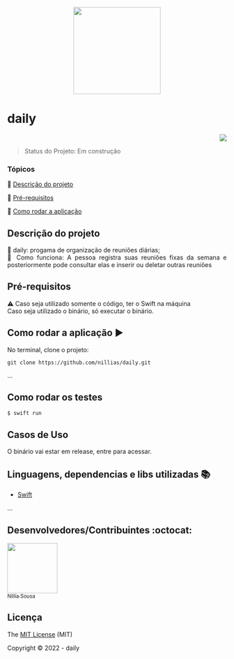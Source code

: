   <p align="center"> <img src="https://user-images.githubusercontent.com/63982257/161052029-dd206058-62a3-4369-b0b3-3682a252fd1b.png" width=200/>
</p>

<p aligh= "center"> <h1>daily</h1> </p>
  

<p align="right">
  <img src="http://img.shields.io/static/v1?label=Swift&message=5.4&color=red&style=for-the-badge&logo=swift"/>
</p>

> Status do Projeto: Em construção

### Tópicos 

:small_blue_diamond: [Descrição do projeto](#descrição-do-projeto)

<!-- :small_blue_diamond: [Funcionalidades](#funcionalidades)

:small_blue_diamond: [Deploy da Aplicação](#deploy-da-aplicação-dash) -->

:small_blue_diamond: [Pré-requisitos](#pré-requisitos)

:small_blue_diamond: [Como rodar a aplicação](#como-rodar-a-aplicação-arrow_forward)



<!-- Insira os tópicos do README em links para facilitar a navegação do leitor -->

## Descrição do projeto 

<p align="justify">
📌 daily: progama de organização de reuniões diárias; <br>
📌 Como funciona: A pessoa registra suas reuniões fixas da semana e posteriormente 
  pode consultar elas e inserir ou deletar outras reuniões
</p>


<!-- ## Deploy da Aplicação :dash:

![ezgif-1-42eaa751e8](https://user-images.githubusercontent.com/82623118/159702233-46809d08-df50-4d7d-9b20-4fb84d58b8d8.gif) -->


## Pré-requisitos

:warning: Caso seja utilizado somente o código, ter o Swift na máquina <br>
Caso seja utilizado o binário, só executar o binário.

## Como rodar a aplicação :arrow_forward:

No terminal, clone o projeto: 

```
git clone https://github.com/nillias/daily.git
```

... 


## Como rodar os testes

```
$ swift run
```

## Casos de Uso

O binário vai estar em release, entre para acessar.


## Linguagens, dependencias e libs utilizadas :books:

- [Swift](https://www.apple.com/br/swift/)

...

## Desenvolvedores/Contribuintes :octocat:


[<img src="https://avatars.githubusercontent.com/u/63982257?v=4" width=115><br><sub>Nillia Sousa</sub>](https://github.com/nillias)
  

## Licença 

The [MIT License]() (MIT)

Copyright :copyright: 2022 - daily
